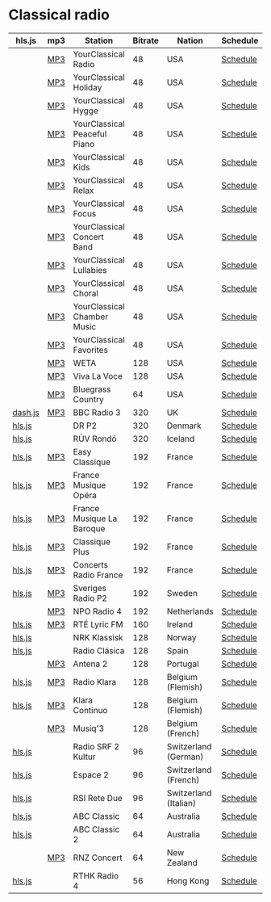 # Classical radio

<link rel="stylesheet" type="text/css" href="css/markdown.css">
<link rel="shortcut icon" href="ico/favicon.png" type="image/x-icon">

| hls.js | mp3 | Station | Bitrate | Nation | Schedule | Wikipedia |
| --- | --- | --- | --- | --- | --- | --- |
|     | [MP3](https://ycradio.stream.publicradio.org/ycradio.aac) | YourClassical Radio | 48  | USA | [Schedule](https://www.yourclassical.org/listen/radio) |     |
|     | [MP3](https://holiday.stream.publicradio.org/holiday_yc.aac) | YourClassical Holiday | 48  | USA | [Schedule](https://www.yourclassical.org/listen/holiday) |     |
|     | [MP3](https://hygge.stream.publicradio.org/hygge.aac) | YourClassical Hygge | 48  | USA | [Schedule](https://www.yourclassical.org/listen/hygge) |     |
|     | [MP3](https://peacefulpiano.stream.publicradio.org/peacefulpiano.aac) | YourClassical Peaceful Piano | 48  | USA | [Schedule](https://www.yourclassical.org/listen/peaceful-piano) |     |
|     | [MP3](https://classicalkids.stream.publicradio.org/classicalkids.aac) | YourClassical Kids | 48  | USA | [Schedule](https://www.yourclassical.org/listen/kids-classical) |     |
|     | [MP3](https://relax.stream.publicradio.org/relax.aac) | YourClassical Relax | 48  | USA | [Schedule](https://www.yourclassical.org/listen/relax) |     |
|     | [MP3](https://focus.stream.publicradio.org/focus.aac) | YourClassical Focus | 48  | USA | [Schedule](https://www.yourclassical.org/listen/focus) |     |
|     | [MP3](https://concertband.stream.publicradio.org/concertband.aac) | YourClassical Concert Band | 48  | USA | [Schedule](https://www.yourclassical.org/listen/concertband) |     |
|     | [MP3](https://lullabies.stream.publicradio.org/lullabies.aac) | YourClassical Lullabies | 48  | USA | [Schedule](https://www.yourclassical.org/listen/lullabies) |     |
|     | [MP3](https://choral.stream.publicradio.org/choral.aac) | YourClassical Choral | 48  | USA | [Schedule](https://www.yourclassical.org/listen/choral) |     |
|     | [MP3](https://chambermusic.stream.publicradio.org/chambermusic.aac) | YourClassical Chamber Music | 48  | USA | [Schedule](https://www.yourclassical.org/listen/chamber-music) |     |
|     | [MP3](https://favorites.stream.publicradio.org/favorites.aac) | YourClassical Favorites | 48  | USA | [Schedule](https://www.yourclassical.org/listen/favorites) |     |
|     | [MP3](https://playerservices.streamtheworld.com/api/livestream-redirect/WETAFM.mp3) | WETA | 128 | USA | [Schedule](https://weta.org/fm/playlists) | [Wikipedia](https://en.wikipedia.org/wiki/WETA_(FM)) |
|     | [MP3](https://playerservices.streamtheworld.com/api/livestream-redirect/WETAVLV.mp3) | Viva La Voce | 128 | USA | [Schedule](https://weta.org/fm/vlvplaylist) | N/A |
|     | [MP3](https://ice24.securenetsystems.net/WAMU) | Bluegrass Country | 64  | USA | [Schedule](https://bluegrasscountry.org/full-schedule/) | N/A |
| [dash.js](/dashjsaudio.html?stream=/mpd/bbc_radio_three.mpd) | [MP3](http://bbcmedia.ic.llnwd.net/stream/bbcmedia_radio3_mf_p) | BBC Radio 3 | 320 | UK  | [Schedule](https://www.bbc.co.uk/schedules/p00fzl8t) | [Wikipedia](https://en.wikipedia.org/wiki/BBC_Radio_3) |
| [hls.js](/hlsjsaudio.html?stream=https://drradio2-lh.akamaihd.net/i/p2_9@143504/master.m3u8) |     | DR P2 | 320 | Denmark | [Schedule](https://www.dr.dk/radio/p2) | [Wikipedia](https://en.wikipedia.org/wiki/DR_P2) |
| [hls.js](/hlsjsaudio.html?stream=https://ruv-rondo-live-hls.secure.footprint.net/hls-live/ruv-ras3/_definst_/live.m3u8) |     | RÚV Rondó | 320 | Iceland | [Schedule](https://www.ruv.is/rondo) | [Wikipedia](https://en.wikipedia.org/wiki/R%C3%9AV#Radio) |
| [hls.js](/hlsjsaudio.html?stream=https://stream.radiofrance.fr/francemusiqueeasyclassique/francemusiqueeasyclassique.m3u8) | [MP3](https://direct.francemusique.fr/live/francemusiqueeasyclassique-hifi.aac) | Easy Classique | 192 | France | [Schedule](https://www.francemusique.com/) | [Wikipedia](https://en.wikipedia.org/wiki/France_Musique) |
| [hls.js](/hlsjsaudio.html?stream=https://stream.radiofrance.fr/francemusiqueopera/francemusiqueopera.m3u8) | [MP3](https://icecast.radiofrance.fr/francemusiqueopera-hifi.aac) | France Musique Opéra | 192 | France | [Schedule](https://www.francemusique.fr/radios-thematiques/opera) | |
| [hls.js](/hlsjsaudio.html?stream=https://stream.radiofrance.fr/francemusiquebaroque/francemusiquebaroque.m3u8) | [MP3](https://icecast.radiofrance.fr/francemusiquebaroque-hifi.aac) | France Musique La Baroque | 192 | France | [Schedule](https://www.francemusique.fr/radios-thematiques/la-baroque) | |
| [hls.js](/hlsjsaudio.html?stream=https://stream.radiofrance.fr/francemusiqueclassiqueplus/francemusiqueclassiqueplus.m3u8) | [MP3](https://direct.francemusique.fr/live/francemusiqueclassiqueplus-hifi.aac) | Classique Plus | 192 | France | [Schedule](https://www.francemusique.com/) | [Wikipedia](https://en.wikipedia.org/wiki/France_Musique) |
| [hls.js](/hlsjsaudio.html?stream=https://stream.radiofrance.fr/francemusiqueconcertsradiofrance/francemusiqueconcertsradiofrance.m3u8) | [MP3](https://direct.francemusique.fr/live/francemusiqueconcertsradiofrance-hifi.aac) | Concerts Radio France | 192 | France | [Schedule](https://www.francemusique.com/) | [Wikipedia](https://en.wikipedia.org/wiki/France_Musique) |
| [hls.js](/hlsjsaudio.html?stream=https://live-cdn.sr.se/pool2/p2musik/p2musik.isml/p2musik.m3u8) | [MP3](https://http-live.sr.se/p2musik-mp3-192) | Sveriges Radio P2 | 192 | Sweden | [Schedule](https://sverigesradio.se/sida/tabla.aspx?programid=2562) | [Wikipedia](https://en.wikipedia.org/wiki/Sveriges_Radio_P2) |
|     | [MP3](https://icecast.omroep.nl/radio4-bb-mp3) | NPO Radio 4 | 192 | Netherlands | [Schedule](https://www.nporadio4.nl/gids-gemist) | [Wikipedia](https://en.wikipedia.org/wiki/NPO_Radio_4) |
| [hls.js](/hlsjsaudio.html?stream=https://cdn.rasset.ie/hls-radio/lyric/playlist.m3u8) | [MP3](http://icecast2.rte.ie/lyric) | RTÉ Lyric FM | 160 | Ireland | [Schedule](https://www.rte.ie/lyricfm/#!) | [Wikipedia](https://en.wikipedia.org/wiki/RT%C3%89_lyric_fm) |
| [hls.js](/hlsjsaudio.html?stream=https://nrk-klassisk.akamaized.net/42/0/hls/nrk-klassisk/playlist.m3u8) |     | NRK Klassisk | 128 | Norway | [Schedule](https://radio.nrk.no/guide) | [Wikipedia](https://en.wikipedia.org/wiki/NRK_Klassisk) |
| [hls.js](/hlsjsaudio.html?stream=https://hlsliveamdgl0-lh.akamaihd.net/i/rnerc_1@586399/master.m3u8) |     | Radio Clásica | 128 | Spain | [Schedule](http://www.rtve.es/radio/radioclasica/programacion/) | [Wikipedia](https://en.wikipedia.org/wiki/Radio_Cl%C3%A1sica) |
|     | [MP3](http://radiocast.rtp.pt/antena280a.mp3) | Antena 2 | 128 | Portugal | [Schedule](https://www.rtp.pt/antena2/programacao) | [Wikipedia](https://en.wikipedia.org/wiki/Antena_2_(Portugal)) |
| [hls.js](/hlsjsaudio.html?stream=https://live-radio-cf-vrt.akamaized.net/groupa/live/a9f36fda-cb3c-4b4e-9405-a5bba55654c0/live.isml/.m3u8) | [MP3](http://icecast.vrtcdn.be/klara-high.mp3) | Radio Klara | 128 | Belgium (Flemish) | [Schedule](https://klara.be/playlists/dagoverzicht) | [Wikipedia](https://en.wikipedia.org/wiki/Klara_(radio_station)) |
| [hls.js](/hlsjsaudio.html?stream=https://live-radio-cf-vrt.akamaized.net/groupa/live/0d06dbbe-92d4-4cfe-a0b3-ccc6b7a32ec4/live.isml/.m3u8) | [MP3](http://icecast.vrtcdn.be/klaracontinuo-high.mp3) | Klara Continuo | 128 | Belgium (Flemish) | [Schedule](https://klara.be/playlists/continuo) | [Wikipedia](https://en.wikipedia.org/wiki/Klara_continuo) |
|     | [MP3](https://radios.rtbf.be/musiq3-128.aac) | Musiq'3 | 128 | Belgium (French) | [Schedule](https://www.rtbf.be/musiq3/grille-programme) | [Wikipedia](https://en.wikipedia.org/wiki/Musiq%273) |
| [hls.js](/hlsjsaudio.html?stream=https://lsaplus.swisstxt.ch/audio/drs2_96.stream/playlist.m3u8) |     | Radio SRF 2 Kultur | 96  | Switzerland (German) | [Schedule](https://www.srf.ch/radio-srf-2-kultur/programm/musik) | [Wikipedia](https://en.wikipedia.org/wiki/Radio_SRF_2_Kultur) |
| [hls.js](/hlsjsaudio.html?stream=https://lsaplus.swisstxt.ch/audio/espace-2_96.stream/playlist.m3u8) |     | Espace 2 | 96  | Switzerland (French) | [Schedule](https://www.rts.ch/espace-2/quel-titre/) | [Wikipedia](https://en.wikipedia.org/wiki/Espace_2) |
| [hls.js](/hlsjsaudio.html?stream=https://lsaplus.swisstxt.ch/audio/retedue_96.stream/playlist.m3u8) |     | RSI Rete Due | 96  | Switzerland (Italian) | [Schedule](https://www.rsi.ch/palinsesto/list/ "https://www.rsi.ch/palinsesto/list/#") | [Wikipedia](https://en.wikipedia.org/wiki/RSI_Rete_Due) |
| [hls.js](/hlsjsaudio.html?stream=https://abcradiolivehls-lh.akamaihd.net/i/classicfmnsw_1@327292/master.m3u8) |     | ABC Classic | 64  | Australia | [Schedule](https://www.abc.net.au/classic/programs/schedule/) | [Wikipedia](https://en.wikipedia.org/wiki/ABC_Classic) |
| [hls.js](/hlsjsaudio.html?stream=https://abcradiolivehls-lh.akamaihd.net/i/classic2_1@327291/master.m3u8) |     | ABC Classic 2 | 64  | Australia | [Schedule](https://radio.abc.net.au/stations/classic2/live) | [Wikipedia](https://en.wikipedia.org/wiki/ABC_Classic_2) |
|     | [MP3](https://stream-ice.radionz.co.nz/concert.mp3) | RNZ Concert | 64  | New Zealand | [Schedule](https://www.rnz.co.nz/concert/schedules) | [Wikipedia](https://en.wikipedia.org/wiki/RNZ_Concert) |
| [hls.js](/hlsjsaudio.html?stream=https://rthkaudio4-lh.akamaihd.net/i/radio4_1@355867/master.m3u8) |     | RTHK Radio 4 | 56  | Hong Kong | [Schedule](https://www.rthk.hk/?lang=en) | [Wikipedia](https://en.wikipedia.org/wiki/RTHK) |
